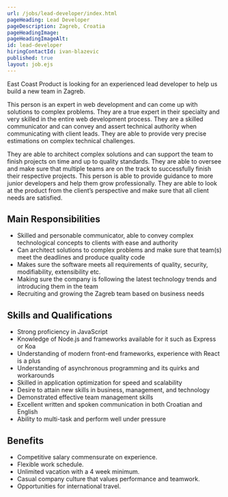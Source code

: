 ```yaml
---
url: /jobs/lead-developer/index.html
pageHeading: Lead Developer
pageDescription: Zagreb, Croatia
pageHeadingImage:
pageHeadingImageAlt:
id: lead-developer
hiringContactId: ivan-blazevic
published: true
layout: job.ejs
---
```


<p>East Coast Product is looking for an experienced lead developer to help us build a new team in Zagreb.</p>

<p>This person is an expert in web development and can come up with solutions to complex problems. They are a true expert in their specialty and very skilled in the entire web development process. They are a skilled communicator and can convey and assert technical authority when communicating with client leads. They are able to provide very precise estimations on complex technical challenges.</p>

<p>They are able to architect complex solutions and can support the team to finish projects on time and up to quality standards. They are able to oversee and make sure that multiple teams are on the track to successfully finish their respective projects. This person is able to provide guidance to more junior developers and help them grow professionally. They are able to look at the product from the client’s perspective and make sure that all client needs are satisfied.</p>

<h2 class="text-heading-two">Main Responsibilities</h2>

<ul>
  <li>Skilled and personable communicator, able to convey complex technological concepts to clients with ease and authority</li>
  <li>Can architect solutions to complex problems and make sure that team(s) meet the deadlines and produce quality code</li>
  <li>Makes sure the software meets all requirements of quality, security, modifiability, extensibility etc.</li>
  <li>Making sure the company is following the latest technology trends and introducing them in the team</li>
  <li>Recruiting and growing the Zagreb team based on business needs</li>
</ul>

<h2 class="text-heading-two">Skills and Qualifications</h2>

<ul>
  <li>Strong proficiency in JavaScript</li>
  <li>Knowledge of Node.js and frameworks available for it such as Express or Koa</li>
  <li>Understanding of modern front-end frameworks, experience with React is a plus</li>
  <li>Understanding of asynchronous programming and its quirks and workarounds</li>
  <li>Skilled in application optimization for speed and scalability</li>
  <li>Desire to attain new skills in business, management, and technology</li>
  <li>Demonstrated effective team management skills</li>
  <li>Excellent written and spoken communication in both Croatian and English</li>
  <li>Ability to multi-task and perform well under pressure</li>
</ul>

<h2 class="text-heading-two">Benefits</h2>

<ul>
  <li>Competitive salary commensurate on experience.</li>
  <li>Flexible work schedule.</li>
  <li>Unlimited vacation with a 4 week minimum.</li>
  <li>Casual company culture that values performance and teamwork.</li>
  <li>Opportunities for international travel.</li>
</ul>
